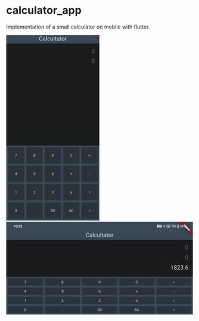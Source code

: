 # calculator_app

Implementation of a small calculator on mobile with flutter.

<img src="https://github.com/trixky/calculator_app/blob/main/.demo/screenshots-vertical.gif" alt="Demo gif" width="250"/>
<img src="https://github.com/trixky/calculator_app/blob/main/.demo/screenshots-horizontal.gif" alt="Demo gif" height="250"/>
